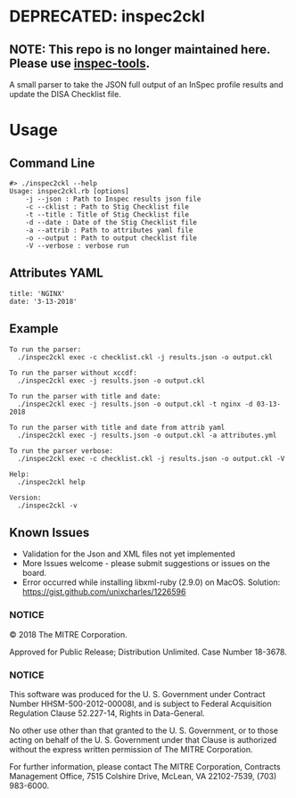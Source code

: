 # DEPRECATED: inspec2ckl  

## NOTE: This repo is **no longer maintained** here. Please use [inspec-tools](https://github.com/mitre/inspec-tools).

A small parser to take the JSON full output of an InSpec profile results and update the DISA Checklist file.

# Usage  

## Command Line
```
#> ./inspec2ckl --help
Usage: inspec2ckl.rb [options]
    -j --json : Path to Inspec results json file
    -c --cklist : Path to Stig Checklist file
    -t --title : Title of Stig Checklist file
    -d --date : Date of the Stig Checklist file
    -a --attrib : Path to attributes yaml file
    -o --output : Path to output checklist file
    -V --verbose : verbose run

```


## Attributes YAML 
```
title: 'NGINX'
date: '3-13-2018'
```

## Example
```
To run the parser:
  ./inspec2ckl exec -c checklist.ckl -j results.json -o output.ckl

To run the parser without xccdf:
  ./inspec2ckl exec -j results.json -o output.ckl

To run the parser with title and date:
  ./inspec2ckl exec -j results.json -o output.ckl -t nginx -d 03-13-2018

To run the parser with title and date from attrib yaml
  ./inspec2ckl exec -j results.json -o output.ckl -a attributes.yml

To run the parser verbose:
  ./inspec2ckl exec -c checklist.ckl -j results.json -o output.ckl -V

Help:
  ./inspec2ckl help

Version:
  ./inspec2ckl -v
```
## Known Issues  

- Validation for the Json and XML files not yet implemented
- More Issues welcome - please submit suggestions or issues on the board.
- Error occurred while installing libxml-ruby (2.9.0) on MacOS.
  Solution: https://gist.github.com/unixcharles/1226596
  
### NOTICE 

© 2018 The MITRE Corporation.

Approved for Public Release; Distribution Unlimited. Case Number 18-3678.  

### NOTICE

This software was produced for the U. S. Government under Contract Number HHSM-500-2012-00008I, and is subject to Federal Acquisition Regulation Clause 52.227-14, Rights in Data-General.  

No other use other than that granted to the U. S. Government, or to those acting on behalf of the U. S. Government under that Clause is authorized without the express written permission of The MITRE Corporation. 

For further information, please contact The MITRE Corporation, Contracts Management Office, 7515 Colshire Drive, McLean, VA  22102-7539, (703) 983-6000.  
